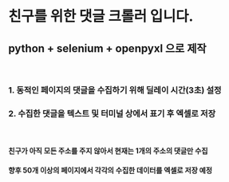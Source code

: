 # 친구를 위한 댓글 크롤러 입니다.

## python + selenium + openpyxl 으로 제작

</br>

### 1. 동적인 페이지의 댓글을 수집하기 위해 딜레이 시간(3초) 설정
### 2. 수집한 댓글을 텍스트 및 터미널 상에서 표기 후 엑셀로 저장

</br>

#### 친구가 아직 모든 주소를 주지 않아서 현재는 1개의 주소의 댓글만 수집
#### 향후 50개 이상의 페이지에서 각각의 수집한 데이터를 엑셀로 저장 예정
